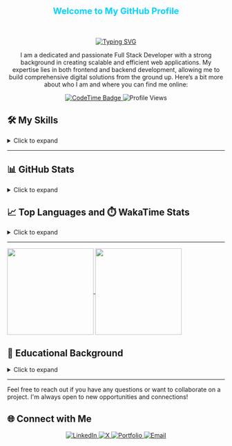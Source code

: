 <h3 align="center" style="color:#00d4ff; padding: 30px; font-size:20px;">
  Welcome to My GitHub Profile
</h3>



<p align="center">
  <a href="/"><img src="https://readme-typing-svg.herokuapp.com?font=Fira+Code&weight=600&size=22&pause=1000&color=04FF3C&center=true&width=435&lines=Hi%2C+I+am+Zobaidul+Kazi;+Full+Stack+JavaScript+Developer+" alt="Typing SVG" /></a>
</p>

<p align="center">
  I am a dedicated and passionate Full Stack Developer with a strong background in creating scalable and efficient web applications. My expertise lies in both frontend and backend development, allowing me to build comprehensive digital solutions from the ground up. Here’s a bit more about who I am and where you can find me online:
</p>

<p align="center">
  <a href="https://zobkazi.github.io">
    <img src="https://img.shields.io/endpoint?style=social&color=222&url=https%3A%2F%2Fapi.codetime.dev%2Fshield%3Fid%3D25584%26project%3D%26in=0" alt="CodeTime Badge" />
  </a>
  <img src="https://komarev.com/ghpvc/?username=zobkazi&color=blue" alt="Profile Views" />
</p>

## 🛠️ My Skills

<details>
  <summary>Click to expand</summary>

### 👉 Programming Languages
<img src="https://skillicons.dev/icons?i=js,ts,python" alt="Programming Languages" />

### 👉 Frontend Development
<img src="https://skillicons.dev/icons?i=react,nextjs,redux,angular,html,css,sass,bootstrap,tailwind,materialui" alt="Frontend Development" />

### 👉 Backend Development
<img src="https://skillicons.dev/icons?i=nodejs,deno,express,nest,fastapi,redis,rabbitmq,kafka" alt="Backend Development" />

### 👉 Databases Management Systems
<img src="https://skillicons.dev/icons?i=mongo,mysql,postgres,prisma,supabase,sequelize" alt="Databases Management Systems" />

### 👉 Software & Tools
<img src="https://skillicons.dev/icons?i=git,github,gitlab,docker,npm,yarn,pnpm,figma" alt="Software & Tools" />

### 👉 API Integrations & IDE
<img src="https://skillicons.dev/icons?i=vscode,codepen,postman" alt="API Integrations & IDE" />

### 👉 Operating Systems & CMS
<img src="https://skillicons.dev/icons?i=linux,windows,wordpress" alt="Operating Systems & CMS" />
</details>

---

## 📊 GitHub Stats

<details>
  <summary>Click to expand</summary>

 <p align="center">
  <a href="https://zobkazi.github.io/">
   <a href="https://zobkazi.github.io/">
      <img align="center" src="https://github-readme-stats-eight-theta.vercel.app/api?username=zobkazi&show_icons=true&theme=algolia&include_all_commits=true&count_private=true" alt="GitHub Stats"/>
  </a>
  <a href="https://zobkazi.github.io/">
     <img align="center"  src="https://github-readme-stats-eight-theta.vercel.app/api/top-langs/?username=zobkazi&layout=compact&langs_count=8&theme=algolia" alt="Top Languages"/>
  </a>
</p>
</details>

## 📈 Top Languages and ⏱️ WakaTime Stats
<details>
  <summary>Click to expand</summary>

 <p align="center">
  <a href="https://zobkazi.github.io/">
    <img align="center" src="https://github-readme-stats.vercel.app/api/top-langs/?username=zobkazi&layout=pie&theme=algolia" />
  </a>
  <a href="https://zobkazi.github.io/">
    <img align="center" src="https://github-readme-stats.vercel.app/api/wakatime?username=zobaidulkazi&layout=compact&theme=algolia" />
  </a>
</p>
</details>

---

<a href="https://github.com/anuraghazra/github-readme-stats">
  <img height=200 align="center" src="https://github-readme-stats.vercel.app/api?username=zobkazi&theme=algolia" />
</a>
<a href="https://github.com/anuraghazra/convoychat">
  <img height=200 align="center" src="https://github-readme-stats.vercel.app/api/top-langs?username=zobkazi&layout=compact&langs_count=8&card_width=320&theme=algolia" />
</a>


## 📃 Educational Background

<details>
  <summary>Click to expand</summary>

- 📖 **Diploma In Engineering**\
  📆 &nbsp;2019 - 2023\
  📈 &nbsp;Result: 3.08 [out of 4.00]\
  📍 **Mymensingh Polytechnic Institute** - Mymensingh, Bangladesh

- 📖 **SSC**\
  📆 &nbsp;2017 - 2018\
  📈 &nbsp;Result: 4.71 [out of 5.00]\
  📍 **Ulipur, Kurigram** - Rangpur, Bangladesh

- 📖 **FullStack Army**\
  📆 &nbsp;2020 - 2024\
  🧩 &nbsp;Stack Learner\
  📍 **Dhaka** - Bangladesh
</details>

---
Feel free to reach out if you have any questions or want to collaborate on a project. I'm always open to new opportunities and connections!


## 🌐 Connect with Me

<p align="center">
  <a href="https://www.linkedin.com/in/zobaidulkazi/">
    <img src="https://img.shields.io/badge/LinkedIn-0077B5?style=for-the-badge&logo=linkedin&logoColor=white" alt="LinkedIn" />
  </a>
  <a href="https://x.com/zobaidulkazi">
    <img src="https://img.shields.io/badge/X-1DA1F2?style=for-the-badge&logo=x&logoColor=white" alt="X" />
  </a>
  <a href="https://zobkazi.github.io">
    <img src="https://img.shields.io/badge/Portfolio-rffa00?style=for-the-badge&logo=About.me&logoColor=white" alt="Portfolio" />
  </a>
  <a href="mailto:zk.kazi@gmail.com">
    <img src="https://img.shields.io/badge/Email-D14836?style=for-the-badge&logo=gmail&logoColor=white" alt="Email" />
  </a>
</p>

